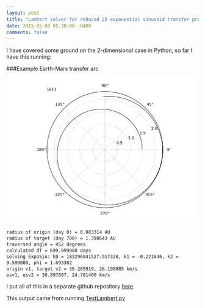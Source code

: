 ```yaml
---
layout: post
title: "Lambert solver for reduced 2D exponential sinusoid transfer problem"
date: 2015-05-08 05:30:00 -0400
comments: false
---
```


I have covered some ground on the 2-dimensional case in Python, so far I have this running:

###Example Earth-Mars transfer arc

![Example Earth-Mars transfer](/images/expsin_a.png)

```
radius of origin (day 0) = 0.983314 AU
radius of target (day 700) = 1.398643 AU
traversed angle = 452 degrees
calculated dT = 699.999988 days
solving ExpoSin: k0 = 183296841527.917328, k1 = -0.221646, k2 = 0.500000, phi = 1.693382
origin v1, target v2 = 30.285919, 26.198085 km/s
esv1, esv2 = 30.897807, 24.781400 km/s
```

I put all of this in a separate github repository [here](https://github.com/ChrisAndre/expsin).

This output came from running [TestLambert.py](https://github.com/ChrisAndre/expsin/blob/master/TestLambert.py)
